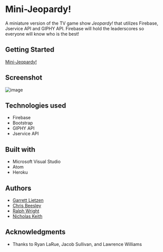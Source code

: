 # Mini-Jeopardy!
A miniature version of the TV game show *Jeopardy!* that utilizes Firebase, Jservice API and GIPHY API.  Firebase will hold the leaderscores so everyone will know who is the best!

## Getting Started
[Mini-Jeopardy!](http://mini-jeopardy-app.herokuapp.com/)

## Screenshot
![image](https://user-images.githubusercontent.com/33463643/37324104-896ef4e4-2655-11e8-8898-e185e3047132.png)

## Technologies used
- Firebase
- Bootstrap
- GIPHY API
- Jservice API

## Built with
- Microsoft Visual Studio
- Atom
- Heroku

## Authors
- [Garrett Lietzen](https://github.com/glietzen)
- [Chris Beesley](https://github.com/cbeez07)
- [Ralph Wright](https://github.com/ralphwright)
- [Nicholas Keith](https://github.com/RalphWiley)

## Acknowledgments
- Thanks to Ryan LaRue, Jacob Sullivan, and Lawrence Williams
